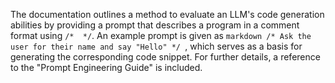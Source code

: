 The documentation outlines a method to evaluate an LLM's code generation abilities by providing a prompt that describes a program in a comment format using `/*  */`. An example prompt is given as ```markdown /* Ask the user for their name and say "Hello" */ ```, which serves as a basis for generating the corresponding code snippet. For further details, a reference to the "Prompt Engineering Guide" is included.